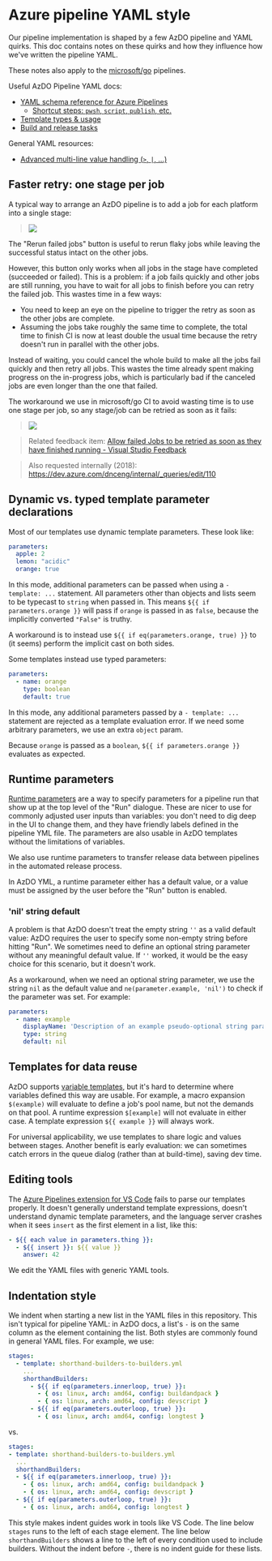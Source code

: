 # Azure pipeline YAML style

Our pipeline implementation is shaped by a few AzDO pipeline and YAML quirks. This doc contains notes on these quirks and how they influence how we've written the pipeline YAML.

These notes also apply to the [microsoft/go](https://github.com/microsoft/go) pipelines.

Useful AzDO Pipeline YAML docs:
* [YAML schema reference for Azure Pipelines](https://docs.microsoft.com/en-us/azure/devops/pipelines/yaml-schema)
  * [Shortcut steps: `pwsh`, `script`, `publish`, etc.](https://docs.microsoft.com/en-us/azure/devops/pipelines/yaml-schema/steps?view=azure-pipelines)
* [Template types & usage](https://docs.microsoft.com/en-us/azure/devops/pipelines/process/templates?view=azure-devops)
* [Build and release tasks](https://docs.microsoft.com/en-us/azure/devops/pipelines/tasks/?view=azure-devops)

General YAML resources:
* [Advanced multi-line value handling (`>`, `|`, ...)](https://yaml-multiline.info/)

## Faster retry: one stage per job

A typical way to arrange an AzDO pipeline is to add a job for each platform into a single stage:

> ![](images/many-jobs-one-stage.png)

The "Rerun failed jobs" button is useful to rerun flaky jobs while leaving the successful status intact on the other jobs.

However, this button only works when all jobs in the stage have completed (succeeded or failed). This is a problem: if a job fails quickly and other jobs are still running, you have to wait for all jobs to finish before you can retry the failed job. This wastes time in a few ways:

* You need to keep an eye on the pipeline to trigger the retry as soon as the other jobs are complete.
* Assuming the jobs take roughly the same time to complete, the total time to finish CI is now at least double the usual time because the retry doesn't run in parallel with the other jobs.

Instead of waiting, you could cancel the whole build to make all the jobs fail quickly and then retry all jobs. This wastes the time already spent making progress on the in-progress jobs, which is particularly bad if the canceled jobs are even longer than the one that failed.

The workaround we use in microsoft/go CI to avoid wasting time is to use one stage per job, so any stage/job can be retried as soon as it fails:

> ![](images/one-stage-per-job.png)

> Related feedback item: [Allow failed Jobs to be retried as soon as they have finished running - Visual Studio Feedback](https://developercommunity.visualstudio.com/t/Allow-failed-Jobs-to-be-retried-as-soon/10130213)

> Also requested internally (2018): https://dev.azure.com/dnceng/internal/_queries/edit/110

## Dynamic vs. typed template parameter declarations

Most of our templates use dynamic template parameters. These look like:

```yml
parameters:
  apple: 2
  lemon: "acidic"
  orange: true
```

In this mode, additional parameters can be passed when using a `- template: ...` statement. All parameters other than objects and lists seem to be typecast to `string` when passed in. This means `${{ if parameters.orange }}` will pass if `orange` is passed in as `false`, because the implicitly converted `"False"` is truthy.

A workaround is to instead use `${{ if eq(parameters.orange, true) }}` to (it seems) perform the implicit cast on both sides.

Some templates instead use typed parameters:

```yml
parameters:
  - name: orange
    type: boolean
    default: true
```

In this mode, any additional parameters passed by a `- template: ...` statement are rejected as a template evaluation error. If we need some arbitrary parameters, we use an extra `object` param.

Because `orange` is passed as a `boolean`, `${{ if parameters.orange }}` evaluates as expected.

## Runtime parameters

[Runtime parameters](https://docs.microsoft.com/en-us/azure/devops/pipelines/process/runtime-parameters) are a way to specify parameters for a pipeline run that show up at the top level of the "Run" dialogue. These are nicer to use for commonly adjusted user inputs than variables: you don't need to dig deep in the UI to change them, and they have friendly labels defined in the pipeline YML file. The parameters are also usable in AzDO templates without the limitations of variables.

We also use runtime parameters to transfer release data between pipelines in the automated release process.

In AzDO YML, a runtime parameter either has a default value, or a value must be assigned by the user before the "Run" button is enabled.

### 'nil' string default

A problem is that AzDO doesn't treat the empty string `''` as a valid default value: AzDO requires the user to specify some non-empty string before hitting "Run". We sometimes need to define an optional string parameter without any meaningful default value. If `''` worked, it would be the easy choice for this scenario, but it doesn't work.

As a workaround, when we need an optional string parameter, we use the string `nil` as the default value and `ne(parameter.example, 'nil')` to check if the parameter was set. For example:

```yml
parameters:
  - name: example
    displayName: 'Description of an example pseudo-optional string parameter'
    type: string
    default: nil
```

## Templates for data reuse

AzDO supports [variable templates](https://docs.microsoft.com/en-us/azure/devops/pipelines/process/templates?view=azure-devops#variable-templates-with-parameter), but it's hard to determine where variables defined this way are usable. For example, a macro expansion `$(example)` will evaluate to define a job's pool name, but not the demands on that pool. A runtime expression `$[example]` will not evaluate in either case. A template expression `${{ example }}` will always work.

For universal applicability, we use templates to share logic and values between stages. Another benefit is early evaluation: we can sometimes catch errors in the queue dialog (rather than at build-time), saving dev time.

## Editing tools

The [Azure Pipelines extension for VS Code](https://marketplace.visualstudio.com/items?itemName=ms-azure-devops.azure-pipelines) fails to parse our templates properly. It doesn't generally understand template expressions, doesn't understand dynamic template parameters, and the language server crashes when it sees `insert` as the first element in a list, like this:

```yml
- ${{ each value in parameters.thing }}:
  - ${{ insert }}: ${{ value }}
    answer: 42
```

We edit the YAML files with generic YAML tools.

## Indentation style

We indent when starting a new list in the YAML files in this repository. This isn't typical for pipeline YAML: in AzDO docs, a list's `-` is on the same column as the element containing the list. Both styles are commonly found in general YAML files. For example, we use:

```yml
stages:
  - template: shorthand-builders-to-builders.yml
    ...
    shorthandBuilders:
      - ${{ if eq(parameters.innerloop, true) }}:
        - { os: linux, arch: amd64, config: buildandpack }
        - { os: linux, arch: amd64, config: devscript }
      - ${{ if eq(parameters.outerloop, true) }}:
        - { os: linux, arch: amd64, config: longtest }
```

vs.

```yml
stages:
- template: shorthand-builders-to-builders.yml
  ...
  shorthandBuilders:
  - ${{ if eq(parameters.innerloop, true) }}:
    - { os: linux, arch: amd64, config: buildandpack }
    - { os: linux, arch: amd64, config: devscript }
  - ${{ if eq(parameters.outerloop, true) }}:
    - { os: linux, arch: amd64, config: longtest }
```

This style makes indent guides work in tools like VS Code. The line below `stages` runs to the left of each stage element. The line below `shorthandBuilders` shows a line to the left of every condition used to include builders. Without the indent before `-`, there is no indent guide for these lists.
